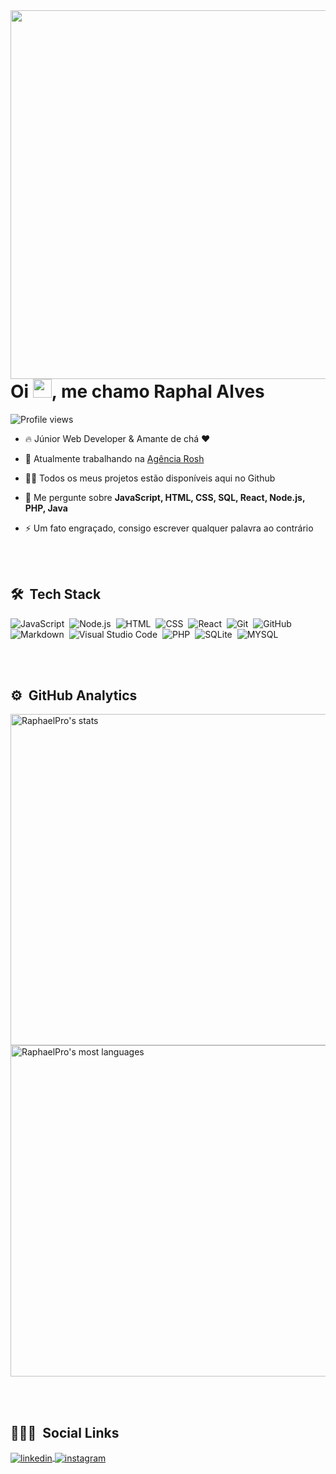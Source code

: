 
<img align="right" height="590em" src="https://raw.githubusercontent.com/gist/RaphaelPro/bdf8c532a31d21610ef078506c2a03a7/raw/043601e688af6fda9618f335b65c7a336128bc24/githubcard.svg"/>
<h1 align="left">Oi <img src="https://raw.githubusercontent.com/kaueMarques/kaueMarques/master/hi.gif" width="30px">, me chamo Raphal Alves</h1>
<p align="left"> <img src="https://komarev.com/ghpvc/?username=maykbrito&color=yellow" alt="Profile views" /> </p>

- 🔥 Júnior Web Developer & Amante de chá ❤ 

- 🔭 Atualmente trabalhando na [Agência Rosh](https://agenciarosh.com.br)

- 👨‍💻 Todos os meus projetos estão disponíveis aqui no Github

- 💬 Me pergunte sobre **JavaScript, HTML, CSS, SQL, React, Node.js, PHP, Java**

- ⚡ Um fato engraçado, consigo escrever qualquer palavra ao contrário

<br><br>

## 🛠 &nbsp;Tech Stack

![JavaScript](https://img.shields.io/badge/-JavaScript-05122A?style=flat&logo=javascript)&nbsp;
![Node.js](https://img.shields.io/badge/-Node.js-05122A?style=flat&logo=node.js)&nbsp;
![HTML](https://img.shields.io/badge/-HTML-05122A?style=flat&logo=HTML5)&nbsp;
![CSS](https://img.shields.io/badge/-CSS-05122A?style=flat&logo=CSS3&logoColor=1572B6)&nbsp;
![React](https://img.shields.io/badge/-React-05122A?style=flat&logo=react)&nbsp;
![Git](https://img.shields.io/badge/-Git-05122A?style=flat&logo=git)&nbsp;
![GitHub](https://img.shields.io/badge/-GitHub-05122A?style=flat&logo=github)&nbsp;
![Markdown](https://img.shields.io/badge/-Markdown-05122A?style=flat&logo=markdown)&nbsp;
![Visual Studio Code](https://img.shields.io/badge/-Visual%20Studio%20Code-05122A?style=flat&logo=visual-studio-code&logoColor=007ACC)&nbsp;
![PHP](https://img.shields.io/badge/-PHP-05122A?style=flat&logo=PHP)&nbsp;
![SQLite](https://img.shields.io/badge/-SQLite-05122A?style=flat&logo=sqlite)&nbsp;
![MYSQL](https://img.shields.io/badge/-MySQL-05122A?style=flat&logo=mySQL)&nbsp;

<br><br>

## ⚙️ &nbsp;GitHub Analytics

<p align="left">
<img width="530em" src="https://github-readme-stats.vercel.app/api?username=RaphaelPro&show_icons=true&theme=vision-friendly-dark" alt="RaphaelPro's stats"/>
<img width="530em" src="https://github-readme-stats.vercel.app/api/top-langs/?username=RaphaelPro&layout=compact&theme=vision-friendly-dark" alt="RaphaelPro's most languages"/>
</p>

<br><br>

## 👨🏽‍🦲 &nbsp;Social Links

<a href="https://www.linkedin.com/in/raphael-alves-de-oliveira-011903184/" target="_blank">
  <img align="center" src="https://img.shields.io/badge/-RaphaelPro-05122A?style=flat&logo=linkedin" alt="linkedin"/>
</a>
<a href="https://www.instagram.com/_phnotraphael/" target="_blank">
 <img align="center" src="https://img.shields.io/badge/-RaphaelPro-05122A?style=flat&logo=instagram" alt="instagram"/>
</a>

</p>

